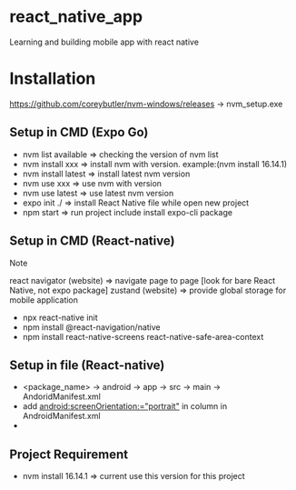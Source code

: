 # react_native_app
Learning and building mobile app with react native

# Installation 
https://github.com/coreybutler/nvm-windows/releases -> nvm_setup.exe

## Setup in CMD (Expo Go)
- nvm list available => checking the version of nvm list
- nvm install xxx => install nvm with version. example:(nvm install 16.14.1)
- nvm install latest => install latest nvm version
- nvm use xxx => use nvm with version 
- nvm use latest => use latest nvm version
- expo init ./ => install React Native file while open new project
- npm start => run project include install expo-cli package

## Setup in CMD (React-native)
> [!NOTE]
> react navigator (website) => navigate page to page [look for bare React Native, not expo package]
> zustand (website) => provide global storage for mobile application
- npx react-native init <package-name>
- npm install @react-navigation/native
- npm install react-native-screens react-native-safe-area-context


## Setup in file (React-native)
- <package_name> -> android -> app -> src -> main -> AndoridManifest.xml
- add <android:screenOrientation:="portrait"> in <activity> column in AndroidManifest.xml
- 

## Project Requirement 
- nvm install 16.14.1 => current use this version for this project


